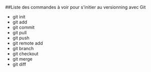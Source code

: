 ##Liste des commandes à voir pour s'initier au versionning avec Git

  - git init
  - git add
  - git commit
  - git pull
  - git push
  - git remote add
  - git branch
  - git checkout
  - git merge
  - git diff
